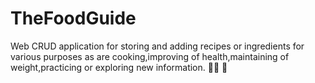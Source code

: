 # TheFoodGuide
Web CRUD application for storing and adding recipes or ingredients for various purposes as are cooking,improving of health,maintaining of weight,practicing or exploring new information. 👨‍🍳 🍳

